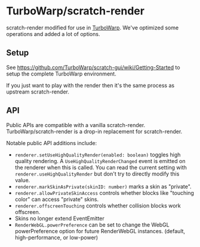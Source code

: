 # TurboWarp/scratch-render

scratch-render modified for use in [TurboWarp](https://turbowarp.org/). We've optimized some operations and added a lot of options.

## Setup

See https://github.com/TurboWarp/scratch-gui/wiki/Getting-Started to setup the complete TurboWarp environment.

If you just want to play with the render then it's the same process as upstream scratch-render.

## API

Public APIs are compatible with a vanilla scratch-render. TurboWarp/scratch-render is a drop-in replacement for scratch-render.

Notable public API additions include:

 - `renderer.setUseHighQualityRender(enabled: boolean)` toggles high quality rendering. A `UseHighQualityRenderChanged` event is emitted on the renderer when this is called. You can read the current setting with `renderer.useHighQualityRender` but don't try to directly modify this value.
 - `renderer.markSkinAsPrivate(skinID: number)` marks a skin as "private".
 - `renderer.allowPrivateSkinAccess` controls whether blocks like "touching color" can access "private" skins.
 - `renderer.offscreenTouching` controls whether collision blocks work offscreen.
 - Skins no longer extend EventEmitter
 - `RenderWebGL.powerPreference` can be set to change the WebGL powerPreference option for future RenderWebGL instances. (default, high-performance, or low-power)

<!--

## scratch-render
#### WebGL-based rendering engine for Scratch 3.0

[![Build Status](https://travis-ci.org/LLK/scratch-render.svg?branch=develop)](https://travis-ci.org/LLK/scratch-render)
[![Greenkeeper badge](https://badges.greenkeeper.io/LLK/scratch-render.svg)](https://greenkeeper.io/)

## Installation
```bash
npm install https://github.com/LLK/scratch-render.git
```

## Setup
```html
<!DOCTYPE html>
<html lang="en">
    <head>
        <meta charset="UTF-8">
        <title>Scratch WebGL rendering demo</title>
    </head>

    <body>
        <canvas id="myStage"></canvas>
        <canvas id="myDebug"></canvas>
    </body>
</html>
```

```js
var canvas = document.getElementById('myStage');
var debug = document.getElementById('myDebug');

// Instantiate the renderer
var renderer = new require('scratch-render')(canvas);

// Connect to debug canvas
renderer.setDebugCanvas(debug);

// Start drawing
function drawStep() {
    renderer.draw();
    requestAnimationFrame(drawStep);
}
drawStep();

// Connect to worker (see "playground" example)
var worker = new Worker('worker.js');
renderer.connectWorker(worker);
```

## Standalone Build
```bash
npm run build
```

```html
<script src="/path/to/render.js"></script>
<script>
    var renderer = new window.RenderWebGLLocal();
    // do things
</script>
```

## Testing
```bash
npm test
```

## Donate
We provide [Scratch](https://scratch.mit.edu) free of charge, and want to keep it that way! Please consider making a [donation](https://secure.donationpay.org/scratchfoundation/) to support our continued engineering, design, community, and resource development efforts. Donations of any size are appreciated. Thank you!

-->